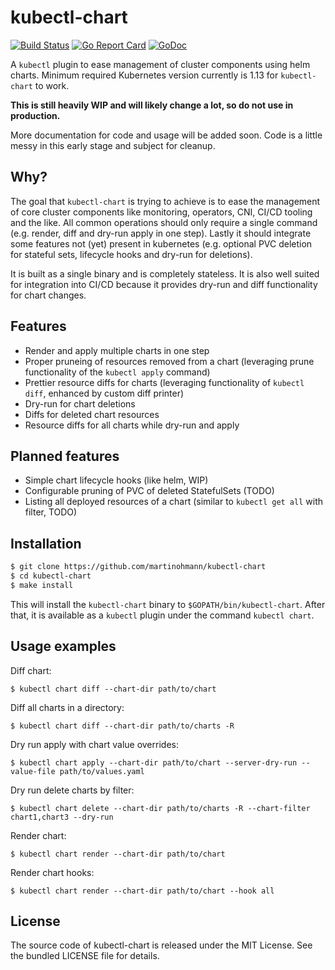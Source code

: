 kubectl-chart
=============

[![Build Status](https://travis-ci.org/martinohmann/kubectl-chart.svg?branch=master)](https://travis-ci.org/martinohmann/kubectl-chart)
[![Go Report Card](https://goreportcard.com/badge/github.com/martinohmann/kubectl-chart?style=flat)](https://goreportcard.com/report/github.com/martinohmann/kubectl-chart)
[![GoDoc](https://godoc.org/github.com/martinohmann/kubectl-chart?status.svg)](https://godoc.org/github.com/martinohmann/kubectl-chart)

A `kubectl` plugin to ease management of cluster components using helm charts.
Minimum required Kubernetes version currently is 1.13 for `kubectl-chart` to
work.

**This is still heavily WIP and will likely change a lot, so do not use in
production.**

More documentation for code and usage will be added soon. Code is a little
messy in this early stage and subject for cleanup.

Why?
----

The goal that `kubectl-chart` is trying to achieve is to ease the management of
core cluster components like monitoring, operators, CNI, CI/CD tooling and the
like. All common operations should only require a single command (e.g. render,
diff and dry-run apply in one step). Lastly it should integrate some features
not (yet) present in kubernetes (e.g. optional PVC deletion for stateful sets,
lifecycle hooks and dry-run for deletions).

It is built as a single binary and is completely stateless. It is also well
suited for integration into CI/CD because it provides dry-run and diff
functionality for chart changes.

Features
--------

- Render and apply multiple charts in one step
- Proper pruneing of resources removed from a chart (leveraging prune
  functionality of the `kubectl apply` command)
- Prettier resource diffs for charts (leveraging functionality of `kubectl
  diff`, enhanced by custom diff printer)
- Dry-run for chart deletions
- Diffs for deleted chart resources
- Resource diffs for all charts while dry-run and apply

Planned features
----------------

- Simple chart lifecycle hooks (like helm, WIP)
- Configurable pruning of PVC of deleted StatefulSets (TODO)
- Listing all deployed resources of a chart (similar to `kubectl get all` with filter, TODO)

Installation
------------

```sh
$ git clone https://github.com/martinohmann/kubectl-chart
$ cd kubectl-chart
$ make install
```

This will install the `kubectl-chart` binary to `$GOPATH/bin/kubectl-chart`.
After that, it is available as a `kubectl` plugin under the command `kubectl chart`.

Usage examples
--------------

Diff chart:

```
$ kubectl chart diff --chart-dir path/to/chart
```

Diff all charts in a directory:

```
$ kubectl chart diff --chart-dir path/to/charts -R
```

Dry run apply with chart value overrides:

```
$ kubectl chart apply --chart-dir path/to/chart --server-dry-run --value-file path/to/values.yaml
```

Dry run delete charts by filter:

```
$ kubectl chart delete --chart-dir path/to/charts -R --chart-filter chart1,chart3 --dry-run
```

Render chart:

```
$ kubectl chart render --chart-dir path/to/chart
```

Render chart hooks:

```
$ kubectl chart render --chart-dir path/to/chart --hook all
```

License
-------

The source code of kubectl-chart is released under the MIT
License. See the bundled LICENSE file for details.
